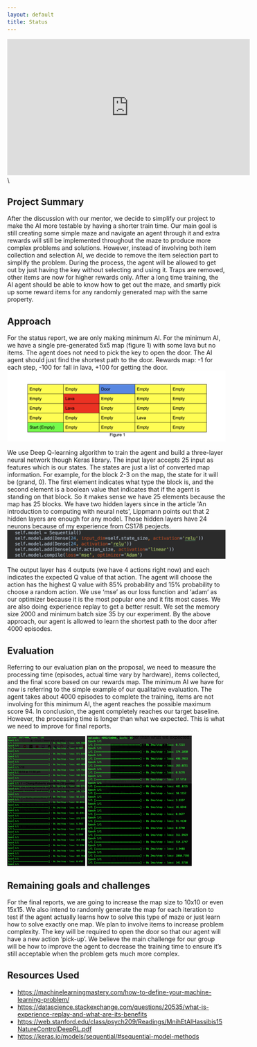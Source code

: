 ```yaml
---
layout: default
title: Status
---
```

<iframe width="560" height="315" src="https://www.youtube.com/embed/z6rx2-dZaIE" frameborder="0" allow="accelerometer; autoplay; encrypted-media; gyroscope; picture-in-picture" allowfullscreen></iframe>\

## Project Summary

After the discussion with our mentor, we decide to simplify our project to make the AI more testable by having a shorter train time. Our main goal is still creating some simple maze and navigate an agent through it and extra rewards will still be implemented throughout the maze to produce more complex problems and solutions. However, instead of involving both item collection and selection AI, we decide to remove the item selection part to simplify the problem. During the process, the agent will be allowed to get out by just having the key without selecting and using it. Traps are removed, other items are now for higher rewards only. After a long time training, the AI agent should be able to know how to get out the maze, and smartly pick up some reward items for any randomly generated map with the same property.

## Approach

For the status report, we are only making minimum AI. For the minimum AI, we have a single pre-generated 5x5 map (figure 1) with some lava but no items. The agent does not need to pick the key to open the door. The AI agent should just find the shortest path to the door. Rewards map: -1 for each step, -100 for fall in lava, +100 for getting the door. 
![alt text](figure%201.png "figure1")

We use Deep Q-learning algorithm to train the agent and build a three-layer neural network though Keras library. The input layer accepts 25 input as features which is our states. The states are just a list of converted map information. For example, for the block 2-3 on the map, the state for it will be (grand, 0). The first element indicates what type the block is, and the second element is a boolean value that indicates that if the agent is standing on that block. So it makes sense we have 25 elements because the map has 25 blocks. We have two hidden layers since in the article 'An introduction to computing with neural nets', Lippmann points out that 2 hidden layers are enough for any model. Those hidden layers have 24 neurons because of my experience from CS178 peojects.
![alt text](figure%202.png "figure2")

The output layer has 4 outputs (we have 4 actions right now) and each indicates the expected Q value of that action. The agent will choose the action has the highest Q value with 85% probability and 15% probability to choose a random action. We use ‘mse’ as our loss function and ‘adam’ as our optimizer because it is the most popular one and it fits most cases. We are also doing experience replay to get a better result. We set the memory size 2000 and minimum batch size 35 by our experiment. By the above approach, our agent is allowed to learn the shortest path to the door after 4000 episodes. 

## Evaluation

Referring to our evaluation plan on the proposal, we need to measure the processing time (episodes, actual time vary by hardware), items collected, and the final score based on our rewards map. The minimum AI we have for now is referring to the simple example of our qualitative evaluation. The agent takes about 4000 episodes to complete the training, items are not involving for this minimum AI, the agent reaches the possible maximum score 94. In conclusion, the agent completely reaches our target baseline. However, the processing time is longer than what we expected. This is what we need to improve for final reports.

![alt text](traning.png "figure3")
![alt text](traning2.png "figure4")

## Remaining goals and challenges

For the final reports, we are going to increase the map size to 10x10 or even 15x15. We also intend to randomly generate the map for each iteration to test if the agent actually learns how to solve this type of maze or just learn how to solve exactly one map. We plan to involve items to increase problem complexity. The key will be required to open the door so that our agent will have a new action ‘pick-up’. We believe the main challenge for our group will be how to improve the agent to decrease the training time to ensure it’s still acceptable when the problem gets much more complex.

## Resources Used
- https://machinelearningmastery.com/how-to-define-your-machine-learning-problem/
- https://datascience.stackexchange.com/questions/20535/what-is-experience-replay-and-what-are-its-benefits
- https://web.stanford.edu/class/psych209/Readings/MnihEtAlHassibis15NatureControlDeepRL.pdf
- https://keras.io/models/sequential/#sequential-model-methods
